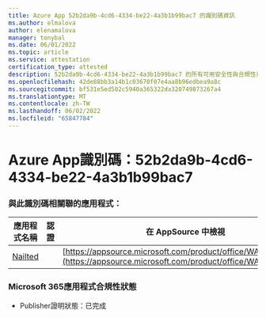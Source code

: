 ```yaml
---
title: Azure App 52b2da9b-4cd6-4334-be22-4a3b1b99bac7 的識別碼資訊
ms.author: elmalova
author: elenamalova
manager: tonybal
ms.date: 06/01/2022
ms.topic: article
ms.service: attestation
certification_type: attested
description: 52b2da9b-4cd6-4334-be22-4a3b1b99bac7 的所有可用安全性與合規性資訊。
ms.openlocfilehash: 42de88bb3a14b1c03670f07e4aa8b96edbea9a8c
ms.sourcegitcommit: bf531e5ed502c5940a365322da320749873267a4
ms.translationtype: MT
ms.contentlocale: zh-TW
ms.lasthandoff: 06/02/2022
ms.locfileid: "65847784"
---
```

# <a name="azure-app-id-52b2da9b-4cd6-4334-be22-4a3b1b99bac7"></a>Azure App識別碼：52b2da9b-4cd6-4334-be22-4a3b1b99bac7


### <a name="apps-associated-with-this-id"></a>與此識別碼相關聯的應用程式：
| **應用程式名稱** | **認證** | **在 AppSource 中檢視** |
|--------------|---------------|-----------------------|
| [Nailted](../forward/WA200003375.md) |  | [https://appsource.microsoft.com/product/office/WA200003375](https://appsource.microsoft.com/product/office/WA200003375) |

### <a name="microsoft-365-app-compliance-status"></a>Microsoft 365應用程式合規性狀態
- Publisher證明狀態：已完成
